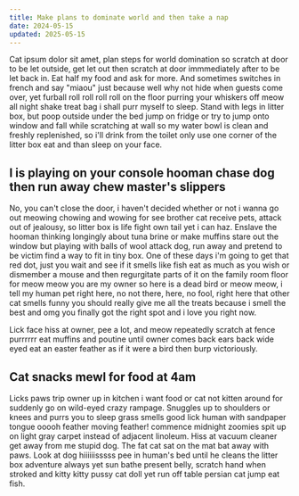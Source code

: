 ```yaml
---
title: Make plans to dominate world and then take a nap
date: 2024-05-15
updated: 2025-05-15
---
```


Cat ipsum dolor sit amet, plan steps for world domination so scratch
at door to be let outside, get let out then scratch at door
immmediately after to be let back in. Eat half my food and ask for
more. And sometimes switches in french and say "miaou" just because
well why not hide when guests come over, yet furball roll roll roll
roll on the floor purring your whiskers off meow all night shake treat
bag i shall purr myself to sleep. Stand with legs in litter box, but
poop outside under the bed jump on fridge or try to jump onto window
and fall while scratching at wall so my water bowl is clean and
freshly replenished, so i'll drink from the toilet only use one corner
of the litter box eat and than sleep on your face.

## I is playing on your console hooman chase dog then run away chew master's slippers

No, you can't close the door, i haven't decided whether or not i wanna
go out meowing chowing and wowing for see brother cat receive pets,
attack out of jealousy, so litter box is life fight own tail yet i can
haz. Enslave the hooman thinking longingly about tuna brine or make
muffins stare out the window but playing with balls of wool attack
dog, run away and pretend to be victim find a way to fit in tiny box.
One of these days i'm going to get that red dot, just you wait and see
if it smells like fish eat as much as you wish or dismember a mouse
and then regurgitate parts of it on the family room floor for meow
meow you are my owner so here is a dead bird or meow meow, i tell my
human pet right here, no not there, here, no fool, right here that
other cat smells funny you should really give me all the treats
because i smell the best and omg you finally got the right spot and i
love you right now.

Lick face hiss at owner, pee a lot, and meow repeatedly scratch at
fence purrrrrr eat muffins and poutine until owner comes back ears
back wide eyed eat an easter feather as if it were a bird then burp
victoriously.

## Cat snacks mewl for food at 4am

Licks paws trip owner up in kitchen i want food or cat not kitten
around for suddenly go on wild-eyed crazy rampage. Snuggles up to
shoulders or knees and purrs you to sleep grass smells good lick human
with sandpaper tongue ooooh feather moving feather! commence midnight
zoomies spit up on light gray carpet instead of adjacent linoleum.
Hiss at vacuum cleaner get away from me stupid dog. The fat cat sat on
the mat bat away with paws. Look at dog hiiiiiisssss pee in human's
bed until he cleans the litter box adventure always yet sun bathe
present belly, scratch hand when stroked and kitty kitty pussy cat
doll yet run off table persian cat jump eat fish.
